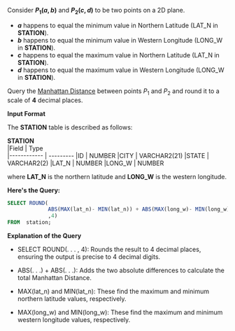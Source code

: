 Consider __$`P_1 (a, b)`$__ and __$`P_2 (c, d)`$__ to be two points on a 2D plane.

- __$`a`$__ happens to equal the minimum value in Northern Latitude (LAT_N in __STATION__).
- __$`b`$__ happens to equal the minimum value in Western Longitude (LONG_W in __STATION__).
- __$`c`$__ happens to equal the maximum value in Northern Latitude (LAT_N in __STATION__).
- __$`d`$__ happens to equal the maximum value in Western Longitude (LONG_W in __STATION__).

Query the [Manhattan Distance](https://xlinux.nist.gov/dads/HTML/manhattanDistance.html) between points $`P_1`$ and $`P_2`$ and round it to a scale of **4** decimal places.

__Input Format__

The __STATION__ table is described as follows:

  __STATION__     
|Field        | Type                     
|------------ | ---------
|ID           | NUMBER
|CITY         | VARCHAR2(21)
|STATE        | VARCHAR2(2)
|LAT_N        | NUMBER
|LONG_W       | NUMBER

where __LAT_N__ is the northern latitude and __LONG_W__ is the western longitude.

**Here's the Query:**

```SQL
SELECT ROUND(
             ABS(MAX(lat_n)- MIN(lat_n)) + ABS(MAX(long_w)- MIN(long_w))
             ,4) 
FROM  station;
```

**Explanation of the Query**

- SELECT ROUND(. . . , 4): Rounds the result to 4 decimal places, ensuring the output is precise to 4 decimal digits.

- ABS(. . .) + ABS(. . .): Adds the two absolute differences to calculate the total Manhattan Distance.

- MAX(lat_n) and MIN(lat_n): These find the maximum and minimum northern latitude values, respectively.

- MAX(long_w) and MIN(long_w): These find the maximum and minimum western longitude values, respectively.

